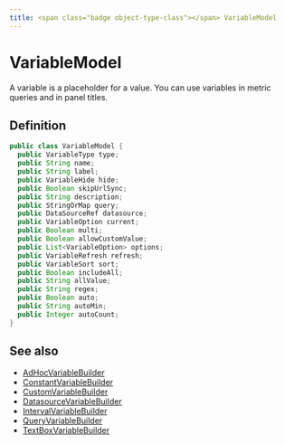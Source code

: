 ```yaml
---
title: <span class="badge object-type-class"></span> VariableModel
---
```

# <span class="badge object-type-class"></span> VariableModel

A variable is a placeholder for a value. You can use variables in metric queries and in panel titles.

## Definition

```java
public class VariableModel {
  public VariableType type;
  public String name;
  public String label;
  public VariableHide hide;
  public Boolean skipUrlSync;
  public String description;
  public StringOrMap query;
  public DataSourceRef datasource;
  public VariableOption current;
  public Boolean multi;
  public Boolean allowCustomValue;
  public List<VariableOption> options;
  public VariableRefresh refresh;
  public VariableSort sort;
  public Boolean includeAll;
  public String allValue;
  public String regex;
  public Boolean auto;
  public String autoMin;
  public Integer autoCount;
}
```
## See also

 * <span class="badge builder"></span> [AdHocVariableBuilder](./builder-AdHocVariableBuilder.md)
 * <span class="badge builder"></span> [ConstantVariableBuilder](./builder-ConstantVariableBuilder.md)
 * <span class="badge builder"></span> [CustomVariableBuilder](./builder-CustomVariableBuilder.md)
 * <span class="badge builder"></span> [DatasourceVariableBuilder](./builder-DatasourceVariableBuilder.md)
 * <span class="badge builder"></span> [IntervalVariableBuilder](./builder-IntervalVariableBuilder.md)
 * <span class="badge builder"></span> [QueryVariableBuilder](./builder-QueryVariableBuilder.md)
 * <span class="badge builder"></span> [TextBoxVariableBuilder](./builder-TextBoxVariableBuilder.md)
